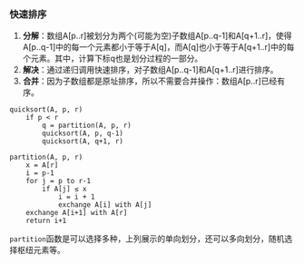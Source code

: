 ### 快速排序

1. **分解**：数组A[p..r]被划分为两个(可能为空)子数组A[p..q-1]和A[q+1..r]，使得A[p..q-1]中的每一个元素都小于等于A[q]，而A[q]也小于等于A[q+1..r]中的每个元素。其中，计算下标q也是划分过程的一部分。
2. **解决**：通过递归调用快速排序，对子数组A[p..q-1]和A[q+1..r]进行排序。
3. **合并**：因为子数组都是原址排序，所以不需要合并操作：数组A[p..r]已经有序。

```
quicksort(A, p, r)
    if p < r
        q = partition(A, p, r)
        quicksort(A, p, q-1)
        quicksort(A, q+1, r)

partition(A, p, r)
    x = A[r]
    i = p-1
    for j = p to r-1
        if A[j] ≤ x
            i = i + 1
            exchange A[i] with A[j]
    exchange A[i+1] with A[r]
    return i+1
```

`partition`函数是可以选择多种，上列展示的单向划分，还可以多向划分，随机选择枢纽元素等。
